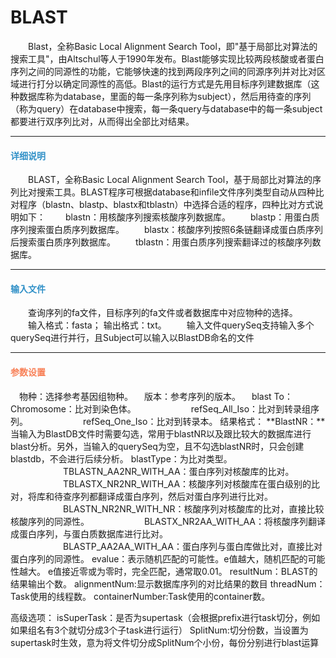 # BLAST

　　Blast，全称Basic Local Alignment Search Tool，即"基于局部比对算法的搜索工具"，由Altschul等人于1990年发布。Blast能够实现比较两段核酸或者蛋白序列之间的同源性的功能，它能够快速的找到两段序列之间的同源序列并对比对区域进行打分以确定同源性的高低。Blast的运行方式是先用目标序列建数据库（这种数据库称为database，里面的每一条序列称为subject），然后用待查的序列（称为query）在database中搜索，每一条query与database中的每一条subject都要进行双序列比对，从而得出全部比对结果。

***
#### **<span class="glyphicon glyphicon-tags" aria-hidden="true" style="color:#3090C7"></span></i><span style="color:#3090C7"> 详细说明**
　　BLAST，全称Basic Local Alignment Search Tool，基于局部比对算法的序列比对搜索工具。BLAST程序可根据database和infile文件序列类型自动从四种比对程序（blastn、blastp、blastx和tblastn）中选择合适的程序，四种比对方式说明如下：
　　blastn：用核酸序列搜索核酸序列数据库。
　　blastp：用蛋白质序列搜索蛋白质序列数据库。
　　blastx：核酸序列按照6条链翻译成蛋白质序列后搜索蛋白质序列数据库。
　　tblastn：用蛋白质序列搜索翻译过的核酸序列数据库。

***
#### **<i class="fa fa-dot-circle-o" aria-hidden="true" style="color:#3090C7"></i><span style="color:#3090C7"> 输入文件**
　　查询序列的fa文件，目标序列的fa文件或者数据库中对应物种的选择。
　　输入格式：fasta； 输出格式：txt。
　　输入文件querySeq支持输入多个querySeq进行并行，且Subject可以输入以BlastDB命名的文件
　　
***
#### **<i class="fa fa-cog" aria-hidden="true" style="color:#F88158"></i> <span style="color:#F88158">参数设置**
　<label id='species'>物种：</label>选择参考基因组物种。
　<label id='speciesVersion'>版本：</label>参考序列的版本。
　<label id='mappingTo'>blast To：</label>Chromosome：比对到染色体。
　　　　　　refSeq_All_Iso：比对到转录组序列。
　　　　　　refSeq_One_Iso：比对到转录本。
结果格式：
**BlastNR：**当输入为BlastDB文件时需要勾选，常用于blastNR以及跟比较大的数据库进行blast分析。另外，当输入的querySeq为空，且不勾选blastNR时，只会创建blastdb，不会进行后续分析。
<label id='blastType'>blastType：</label>为比对类型。
　　　　　　TBLASTN_AA2NR_WITH_AA：蛋白序列对核酸库的比对。
　　　　　　TBLASTX_NR2NR_WITH_AA：核酸序列对核酸库在蛋白级别的比对，将库和待查序列都翻译成蛋白序列，然后对蛋白序列进行比对。
　　　　　　BLASTN_NR2NR_WITH_NR：核酸序列对核酸库的比对，直接比较核酸序列的同源性。
　　　　　　BLASTX_NR2AA_WITH_AA：将核酸序列翻译成蛋白序列，与蛋白质数据库进行比对。
　　　　　　BLASTP_AA2AA_WITH_AA：蛋白序列与蛋白库做比对，直接比对蛋白序列的同源性。
<label id='evalue'>evalue：</label>表示随机匹配的可能性。e值越大，随机匹配的可能性越大。 e值接近零或为零时，完全匹配，通常取0.01。
<label id='resultNum'>resultNum：</label>BLAST的结果输出个数。
alignmentNum:显示数据库序列的对比结果的数目
<label id='threadNum'>threadNum：</label>Task使用的线程数。
containerNumber:Task使用的container数。

高级选项：
isSuperTask：是否为supertask（会根据prefix进行task切分，例如如果组名有3个就切分成3个子task进行运行）
SplitNum:切分份数，当设置为supertask时生效，意为将文件切分成SplitNum个小份，每份分别进行blast运算